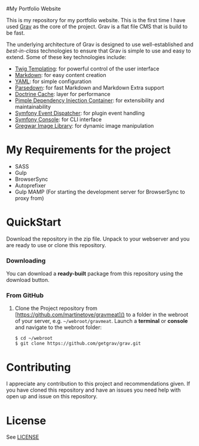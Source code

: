 #My Portfolio Website

This is my repository for my portfolio website. This is the first time I have used [Grav](https://getgrav.org/) as the core of the project. Grav is a flat file CMS that is build to be fast.  

The underlying architecture of Grav is designed to use well-established and _best-in-class_ technologies to ensure that Grav is simple to use and easy to extend. Some of these key technologies include:

* [Twig Templating](http://twig.sensiolabs.org/): for powerful control of the user interface
* [Markdown](http://en.wikipedia.org/wiki/Markdown): for easy content creation
* [YAML](http://yaml.org): for simple configuration
* [Parsedown](http://parsedown.org/): for fast Markdown and Markdown Extra support
* [Doctrine Cache](http://doctrine-orm.readthedocs.io/projects/doctrine-orm/en/latest/reference/caching.html): layer for performance
* [Pimple Dependency Injection Container](http://pimple.sensiolabs.org/): for extensibility and maintainability
* [Symfony Event Dispatcher](http://symfony.com/doc/current/components/event_dispatcher/introduction.html): for plugin event handling
* [Symfony Console](http://symfony.com/doc/current/components/console/introduction.html): for CLI interface
* [Gregwar Image Library](https://github.com/Gregwar/Image): for dynamic image manipulation

# My Requirements for the project

- SASS
- Gulp
- BrowserSync
- Autoprefixer
- Gulp MAMP (For starting the development server for BrowserSync to proxy from)

# QuickStart

Download the repository in the zip file. Unpack to your webserver and you are ready to use or clone this repository.

### Downloading

You can download a **ready-built** package from this repository using the download button.

### From GitHub

1. Clone the Project repository from [https://github.com/martinetoye/gravmeat]() to a folder in the webroot of your server, e.g. `~/webroot/gravmeat`. Launch a **terminal** or **console** and navigate to the webroot folder:
   ```
   $ cd ~/webroot
   $ git clone https://github.com/getgrav/grav.git
   ```

# Contributing
I appreciate any contribution to this project and recommendations given. If you have cloned this repository and have an issues you need help with open up and issue on this repository.

# License

See [LICENSE](LICENSE.txt)


[gitflow-model]: http://nvie.com/posts/a-successful-git-branching-model/
